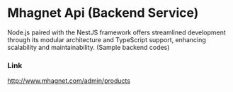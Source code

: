 # Mhagnet Api (Backend Service)
Node.js paired with the NestJS framework offers streamlined development through its modular architecture and TypeScript support, enhancing scalability and maintainability.
(Sample backend codes)

### Link
http://www.mhagnet.com/admin/products
